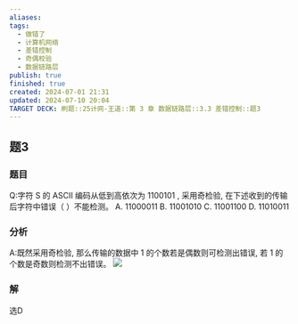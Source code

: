```yaml
---
aliases: 
tags:
  - 做错了
  - 计算机网络
  - 差错控制
  - 奇偶校验
  - 数据链路层
publish: true
finished: true
created: 2024-07-01 21:31
updated: 2024-07-10 20:04
TARGET DECK: 刷题::25计网-王道::第 3 章 数据链路层::3.3 差错控制::题3
---
```


## 题3
### 题目
Q:字符 S 的 ASCII 编码从低到高依次为 1100101 , 采用奇检验, 在下述收到的传输后字符中错误（ ）不能检测。
A. 11000011 B. 11001010 C. 11001100 D. 11010011
### 分析
A:既然采用奇检验, 那么传输的数据中 1 的个数若是偶数则可检测出错误, 若 1 的个数是奇数则检测不出错误。
![](https://img.hwenyi.tech/202407102004665.webp)
### 解
选D

